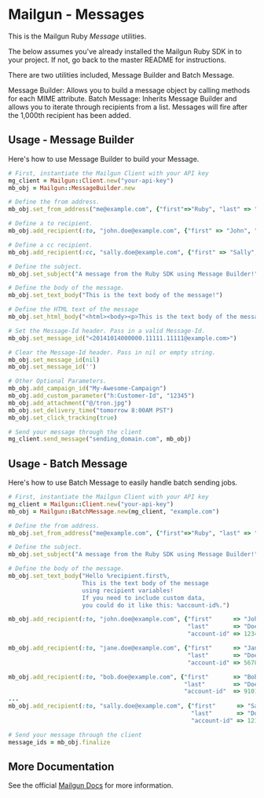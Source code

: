 Mailgun - Messages
====================

This is the Mailgun Ruby *Message* utilities.

The below assumes you've already installed the Mailgun Ruby SDK in to your
project. If not, go back to the master README for instructions.

There are two utilities included, Message Builder and Batch Message.

Message Builder: Allows you to build a message object by calling methods for
each MIME attribute.
Batch Message: Inherits Message Builder and allows you to iterate through
recipients from a list. Messages will fire after the 1,000th recipient has been
added.

Usage - Message Builder
-----------------------
Here's how to use Message Builder to build your Message.

```ruby
# First, instantiate the Mailgun Client with your API key
mg_client = Mailgun::Client.new("your-api-key")
mb_obj = Mailgun::MessageBuilder.new

# Define the from address.
mb_obj.set_from_address("me@example.com", {"first"=>"Ruby", "last" => "SDK"})

# Define a to recipient.
mb_obj.add_recipient(:to, "john.doe@example.com", {"first" => "John", "last" => "Doe"})

# Define a cc recipient.
mb_obj.add_recipient(:cc, "sally.doe@example.com", {"first" => "Sally", "last" => "Doe"})

# Define the subject.
mb_obj.set_subject("A message from the Ruby SDK using Message Builder!")

# Define the body of the message.
mb_obj.set_text_body("This is the text body of the message!")

# Define the HTML text of the message
mb_obj.set_html_body("<html><body><p>This is the text body of the message</p></body></html>")

# Set the Message-Id header. Pass in a valid Message-Id.
mb_obj.set_message_id("<20141014000000.11111.11111@example.com>")

# Clear the Message-Id header. Pass in nil or empty string.
mb_obj.set_message_id(nil)
mb_obj.set_message_id('')

# Other Optional Parameters.
mb_obj.add_campaign_id("My-Awesome-Campaign")
mb_obj.add_custom_parameter("h:Customer-Id", "12345")
mb_obj.add_attachment("@/tron.jpg")
mb_obj.set_delivery_time("tomorrow 8:00AM PST")
mb_obj.set_click_tracking(true)

# Send your message through the client
mg_client.send_message("sending_domain.com", mb_obj)
```

Usage - Batch Message
---------------------
Here's how to use Batch Message to easily handle batch sending jobs.

```ruby
# First, instantiate the Mailgun Client with your API key
mg_client = Mailgun::Client.new("your-api-key")
mb_obj = Mailgun::BatchMessage.new(mg_client, "example.com")

# Define the from address.
mb_obj.set_from_address("me@example.com", {"first"=>"Ruby", "last" => "SDK"})

# Define the subject.
mb_obj.set_subject("A message from the Ruby SDK using Message Builder!")

# Define the body of the message.
mb_obj.set_text_body("Hello %recipient.first%,
                     This is the text body of the message
                     using recipient variables!
                     If you need to include custom data,
                     you could do it like this: %account-id%.")

mb_obj.add_recipient(:to, "john.doe@example.com", {"first"      => "John",
                                                   "last"       => "Doe",
                                                   "account-id" => 1234})

mb_obj.add_recipient(:to, "jane.doe@example.com", {"first"      => "Jane",
                                                   "last"       => "Doe",
                                                   "account-id" => 5678})

mb_obj.add_recipient(:to, "bob.doe@example.com", {"first"       => "Bob",
                                                  "last"        => "Doe",
                                                  "account-id"  => 91011})
...
mb_obj.add_recipient(:to, "sally.doe@example.com", {"first"      => "Sally",
                                                    "last"       => "Doe",
                                                    "account-id" => 121314})

# Send your message through the client
message_ids = mb_obj.finalize
```

More Documentation
------------------
See the official [Mailgun Docs](https://documentation.mailgun.com/api-sending.html)
for more information.

